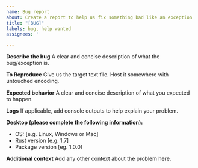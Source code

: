 ```yaml
---
name: Bug report
about: Create a report to help us fix something bad like an exception
title: "[BUG]"
labels: bug, help wanted
assignees: ''

---
```


**Describe the bug**
A clear and concise description of what the bug/exception is.

**To Reproduce**
Give us the target text file. Host it somewhere with untouched encoding.

**Expected behavior**
A clear and concise description of what you expected to happen.

**Logs**
If applicable, add console outputs to help explain your problem.

**Desktop (please complete the following information):**
 - OS: [e.g. Linux, Windows or Mac]
 - Rust version [e.g. 1.7]
 - Package version [eg. 1.0.0]

**Additional context**
Add any other context about the problem here.
